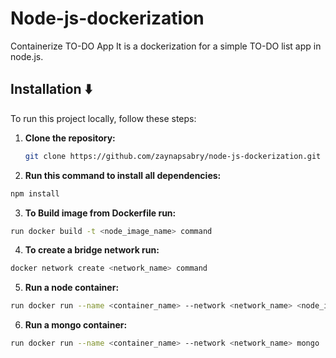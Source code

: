 # Node-js-dockerization
Containerize TO-DO App
It is a dockerization for a simple TO-DO list app in node.js.

## Installation ⬇️
To run this project locally, follow these steps:


1. **Clone the repository:**

    ```bash
    git clone https://github.com/zaynapsabry/node-js-dockerization.git
    ```
2. **Run this command to install all dependencies:**
   
  ```bash
  npm install
  ```

3. **To Build image from Dockerfile run:**
 
  ```bash
  run docker build -t <node_image_name> command
  ```

4. **To create a bridge network run:**

  ```bash
  docker network create <network_name> command
  ```

5. **Run a node container:**
   
  ```bash
  run docker run --name <container_name> --network <network_name> <node_image_name>
  ```

6. **Run a mongo container:**
   
  ```bash
  run docker run --name <container_name> --network <network_name> mongo 
  ```
